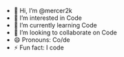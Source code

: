 - 👋 Hi, I’m @mercer2k
- 👀 I’m interested in Code
- 🌱 I’m currently learning Code
- 💞️ I’m looking to collaborate on Code
- 😄 Pronouns: Co/de
- ⚡ Fun fact: I code

<!---
mercer2k/mercer2k is a ✨ special ✨ repository because its `README.md` (this file) appears on your GitHub profile.
You can click the Preview link to take a look at your changes.
--->

